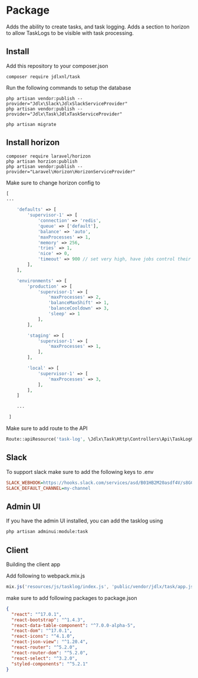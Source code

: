# Package

Adds the ability to create tasks, and task logging.
Adds a section to horizon to allow TaskLogs to be visible
with task processing.

## Install

Add this repository to your composer.json

```shell
composer require jdlxnl/task
```

Run the following commands to setup the database
```shell
php artisan vendor:publish --provider="Jdlx\Slack\JdlxSlackServiceProvider"
php artisan vendor:publish --provider="Jdlx\Task\JdlxTaskServiceProvider"

php artisan migrate
```

## Install horizon

```shell
composer require laravel/horizon
php artisan horzion:publish
php artisan vendor:publish --provider="Laravel\Horizon\HorizonServiceProvider"
```
Make sure to change horizon config to

```php
[
...

    'defaults' => [
        'supervisor-1' => [
            'connection' => 'redis',
            'queue' => ['default'],
            'balance' => 'auto',
            'maxProcesses' => 1,
            'memory' => 256,
            'tries' => 1,
            'nice' => 0,
            'timeout' => 900 // set very high, have jobs control their own timeout
        ],
    ],

    'environments' => [
        'production' => [
            'supervisor-1' => [
                'maxProcesses' => 2,
                'balanceMaxShift' => 1,
                'balanceCooldown' => 3,
                'sleep' => 1
            ],
        ],

        'staging' => [
            'supervisor-1' => [
                'maxProcesses' => 1,
            ],
        ],

        'local' => [
            'supervisor-1' => [
                'maxProcesses' => 3,
            ],
        ],
    ]

    ...

 ]

```
Make sure to add route to the API

```php
Route::apiResource('task-log', \Jdlx\Task\Http\Controllers\Api\TaskLogController::class);
```

## Slack
To support slack make sure to add the following keys to .env
```ini
SLACK_WEBHOOK=https://hooks.slack.com/services/asd/B01HB2M20asdf4V/s8GCasfsaDJesxH3ZyZuHUx
SLACK_DEFAULT_CHANNEL=my-channel
```

## Admin UI

If you have the admin UI installed, you can add the tasklog using
```sh
php artisan adminui:module:task
````

## Client
Building the client app

Add following to webpack.mix.js
```js
mix.js('resources/js/tasklog/index.js', 'public/vendor/jdlx/task/app.js').react();
```

make sure to add following packages to package.json
```json
{
  "react": "^17.0.1",
  "react-bootstrap": "^1.4.3",
  "react-data-table-component": "^7.0.0-alpha-5",
  "react-dom": "^17.0.1",
  "react-icons": "^4.1.0",
  "react-json-view": "^1.20.4",
  "react-router": "^5.2.0",
  "react-router-dom": "^5.2.0",
  "react-select": "^3.2.0",
  "styled-components": "^5.2.1"
}
```
